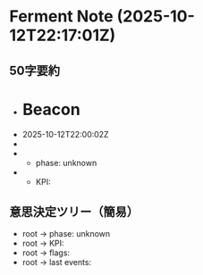 # Ferment Note (2025-10-12T22:17:01Z)

## 50字要約
- # Beacon
- 2025-10-12T22:00:02Z
- 
- - phase: unknown
- - KPI:

## 意思決定ツリー（簡易）
- root -> phase: unknown
- root -> KPI:
- root -> flags:
- root -> last events:
